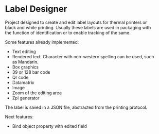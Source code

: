 # Label Designer

Project designed to create and edit label layouts for thermal printers or black and white printing.
Usually these labels are used in packaging with the function of identification or to enable tracking of the same.

Some features already implemented:
- Text editing
- Rendered text. Character with non-western spelling can be used, such as Mandarin.
- Box graphics
- 39 or 128 bar code
- Qr code
- Datamatrix
- Image
- Zoom of the editing area
- Zpl generator

The label is saved in a JSON file, abstracted from the printing protocol.


Next features:

- Bind object property with edited field
